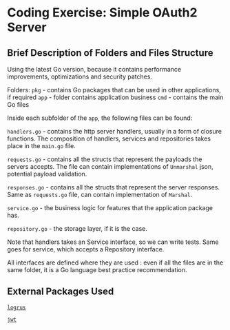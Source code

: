 # Coding Exercise: Simple OAuth2 Server

## Brief Description of Folders and Files Structure

Using the latest Go version, because it contains performance improvements, optimizations and security patches.

Folders:
`pkg` - contains Go packages that can be used in other applications, if required
`app` - folder contains application business
`cmd` - contains the main Go files

Inside each subfolder of the `app`, the following files can be found:

`handlers.go` - contains the http server handlers, usually in a form of closure functions.
The composition of handlers, services and repositories takes place in the `main.go` file.

`requests.go` - contains all the structs that represent the payloads the servers accepts. The file can contain
implementations of `Unmarshal` json, potential payload validation.

`responses.go` - contains all the structs that represent the server responses. Same as `requests.go` file, can contain
implementation of `Marshal`.

`service.go` - the business logic for features that the application package has.

`repository.go` - the storage layer, if it is the case.

Note that handlers takes an Service interface, so we can write tests. Same goes for service, which accepts a Repository
interface.

All interfaces are defined where they are used : even if all the files are in the same folder, it is a Go language best
practice recommendation.

## External Packages Used

[`logrus`](github.com/sirupsen/logrus)

[`jwt`](github.com/golang-jwt/jwt/v5)
